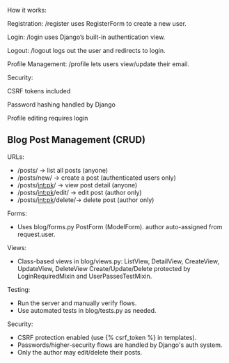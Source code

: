 How it works:

Registration: /register uses RegisterForm to create a new user.

Login: /login uses Django’s built-in authentication view.

Logout: /logout logs out the user and redirects to login.

Profile Management: /profile lets users view/update their email.

Security:

CSRF tokens included

Password hashing handled by Django

Profile editing requires login

Blog Post Management (CRUD)
--------------------------
URLs:
- /posts/               -> list all posts (anyone)
- /posts/new/           -> create a post (authenticated users only)
- /posts/<int:pk>/      -> view post detail (anyone)
- /posts/<int:pk>/edit/ -> edit post (author only)
- /posts/<int:pk>/delete/-> delete post (author only)

Forms:
- Uses blog/forms.py PostForm (ModelForm). author auto-assigned from request.user.

Views:
- Class-based views in blog/views.py:
  ListView, DetailView, CreateView, UpdateView, DeleteView
  Create/Update/Delete protected by LoginRequiredMixin and UserPassesTestMixin.

Testing:
- Run the server and manually verify flows.
- Use automated tests in blog/tests.py as needed.

Security:
- CSRF protection enabled (use {% csrf_token %} in templates).
- Passwords/higher-security flows are handled by Django's auth system.
- Only the author may edit/delete their posts.
